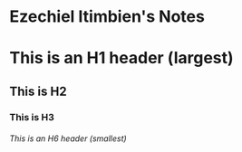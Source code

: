 # Ezechiel Itimbien's Notes

# This is an H1 header (largest)
## This is H2
### This is H3

###### This is an H6 header (smallest)
